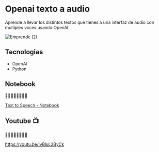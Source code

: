 # Openai texto a audio

Aprende a llevar los distintos textos que tienes a una interfaz de audio con multiples voces usando OpenAI

![Emprende (2)](https://github.com/alarcon7a/openai-text-to-speech/assets/33847175/dede236d-1303-4e73-bef6-93b3fb2f7fa1)

## Tecnologias

- OpenAI
- Python

## Notebook
🔽🔽🔽🔽🔽🔽🔽🔽 

[Text to Speech - Notebook](OpenAI_text_to_speech.ipynb)


## Youtube 📺
🔽🔽🔽🔽🔽🔽🔽🔽 

https://youtu.be/lvBIuL2ByCk
